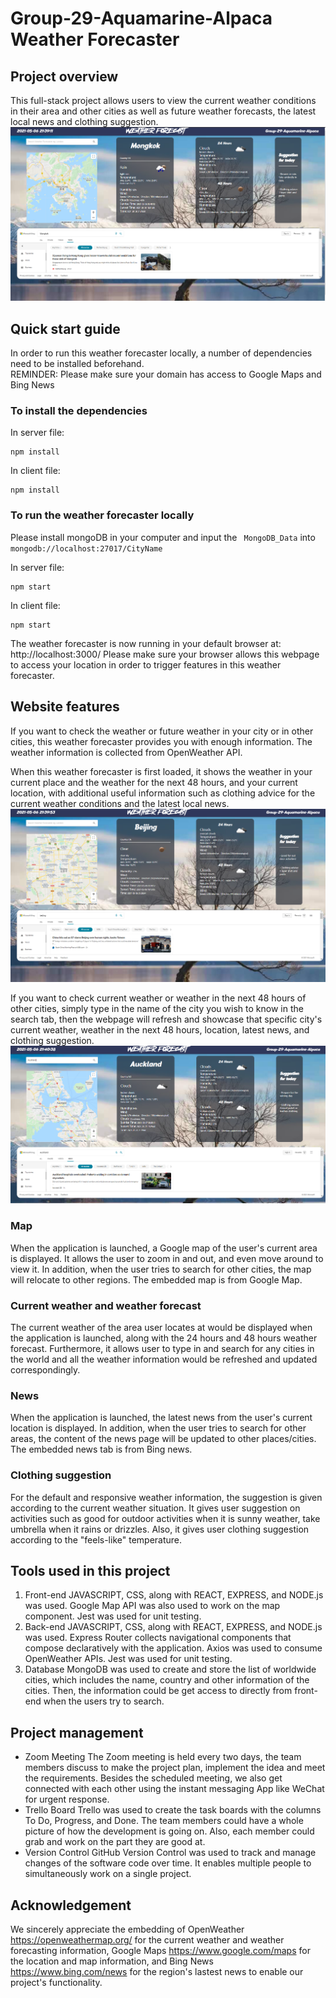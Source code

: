 
# Group-29-Aquamarine-Alpaca Weather Forecaster

## Project overview
This full-stack project allows users to view the current weather conditions in their area and other cities as well as future weather forecasts, the latest local news and clothing suggestion. ![Screenshot 1](/screenshot/Mongkok.png?raw=true "Screenshot 1")

## Quick start guide
In order to run this weather forecaster locally, a number of dependencies need to be installed beforehand.<br>
REMINDER: Please make sure your domain has access to Google Maps and Bing News

### To install the dependencies

In server file:
```
npm install
```
In client file:
```
npm install
```

### To run the weather forecaster locally

Please install mongoDB in your computer and input the ` MongoDB_Data` into `mongodb://localhost:27017/CityName`

In server file:
```
npm start
```
In client file:
```
npm start
```
The weather forecaster is now running in your default browser at: http://localhost:3000/
Please make sure your browser allows this webpage to access your location in order to trigger features in this weather forecaster.

## Website features
If you want to check the weather or future weather in your city or in other cities, this weather forecaster provides you with enough information. The weather information is collected from OpenWeather API.

When this weather forecaster is first loaded, it shows the weather in your current place and the weather for the next 48 hours, and your current location, with additional useful information such as clothing advice for the current weather conditions and the latest local news. ![Screenshot 2](/screenshot/Beijing.png?raw=true "Screenshot 2")

If you want to check current weather or weather in the next 48 hours of other cities, simply type in the name of the city you wish to know in the search tab, then the webpage will refresh and showcase that specific city's current weather, weather in the next 48 hours, location, latest news, and clothing suggestion. ![Screenshot 3](/screenshot/Auckland.png?raw=true "Screenshot 3")

### Map
When the application is launched, a Google map of the user's current area is displayed. It allows the user to zoom in and out, and even move around to view it. In addition, when the user tries to search for other cities, the map will relocate to other regions. The embedded map is from Google Map.

### Current weather and weather forecast
The current weather of the area user locates at would be displayed when the application is launched, along with the 24 hours and 48 hours weather forecast. Furthermore, it allows user to type in and search for any cities in the world and all the weather information would be refreshed and updated correspondingly.

### News
When the application is launched, the latest news from the user's current location is displayed. In addition,  when the user tries to search for other areas, the content of the news page will be updated to other places/cities. The embedded news tab is from Bing news.

### Clothing suggestion
For the default and responsive weather information, the suggestion is given according to the current weather situation. It gives user suggestion on activities such as good for outdoor activities when it is sunny weather, take umbrella when it rains or drizzles. Also, it gives user clothing suggestion according to the "feels-like" temperature.

## Tools used in this project
1. Front-end
JAVASCRIPT, CSS, along with REACT, EXPRESS, and NODE.js was used. Google Map API was also used to work on the map component. Jest was used for unit testing.
2. Back-end
JAVASCRIPT, CSS, along with REACT, EXPRESS, and NODE.js was used. Express Router collects navigational components that compose declaratively with the application. Axios was used to consume OpenWeather APIs. Jest was used for unit testing.
3. Database
MongoDB was used to create and store the list of worldwide cities, which includes the name, country and other information of the cities. Then, the information could be get access to directly from front-end when the users try to search.

## Project management
* Zoom Meeting
The Zoom meeting is held every two days, the team members discuss to make the project plan, implement the idea and meet the requirements. Besides the scheduled meeting, we also get connected with each other using the instant messaging App like WeChat for urgent response.
* Trello Board 
Trello was used to create the task boards with the columns To Do, Progress, and Done. The team members could have a whole picture of how the development is going on. Also, each member could grab and work on the part they are good at.
* Version Control 
GitHub Version Control was used to track and manage changes of the software code over time. It enables multiple people to simultaneously work on a single project.

## Acknowledgement
We sincerely appreciate the embedding of OpenWeather https://openweathermap.org/ for the current weather and weather forecasting information, Google Maps https://www.google.com/maps for the location and map information, and Bing News https://www.bing.com/news for the region's lastest news to enable our project's functionality.
